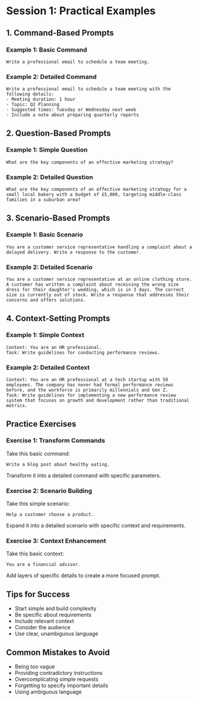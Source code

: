 # Session 1: Practical Examples

## 1. Command-Based Prompts

### Example 1: Basic Command
```
Write a professional email to schedule a team meeting.
```

### Example 2: Detailed Command
```
Write a professional email to schedule a team meeting with the following details:
- Meeting duration: 1 hour
- Topic: Q2 Planning
- Suggested times: Tuesday or Wednesday next week
- Include a note about preparing quarterly reports
```

## 2. Question-Based Prompts

### Example 1: Simple Question
```
What are the key components of an effective marketing strategy?
```

### Example 2: Detailed Question
```
What are the key components of an effective marketing strategy for a small local bakery with a budget of £5,000, targeting middle-class families in a suburban area?
```

## 3. Scenario-Based Prompts

### Example 1: Basic Scenario
```
You are a customer service representative handling a complaint about a delayed delivery. Write a response to the customer.
```

### Example 2: Detailed Scenario
```
You are a customer service representative at an online clothing store. A customer has written a complaint about receiving the wrong size dress for their daughter's wedding, which is in 3 days. The correct size is currently out of stock. Write a response that addresses their concerns and offers solutions.
```

## 4. Context-Setting Prompts

### Example 1: Simple Context
```
Context: You are an HR professional.
Task: Write guidelines for conducting performance reviews.
```

### Example 2: Detailed Context
```
Context: You are an HR professional at a tech startup with 50 employees. The company has never had formal performance reviews before, and the workforce is primarily millennials and Gen Z.
Task: Write guidelines for implementing a new performance review system that focuses on growth and development rather than traditional metrics.
```

## Practice Exercises

### Exercise 1: Transform Commands
Take this basic command:
```
Write a blog post about healthy eating.
```

Transform it into a detailed command with specific parameters.

### Exercise 2: Scenario Building
Take this simple scenario:
```
Help a customer choose a product.
```

Expand it into a detailed scenario with specific context and requirements.

### Exercise 3: Context Enhancement
Take this basic context:
```
You are a financial advisor.
```

Add layers of specific details to create a more focused prompt.

## Tips for Success
- Start simple and build complexity
- Be specific about requirements
- Include relevant context
- Consider the audience
- Use clear, unambiguous language

## Common Mistakes to Avoid
- Being too vague
- Providing contradictory instructions
- Overcomplicating simple requests
- Forgetting to specify important details
- Using ambiguous language 